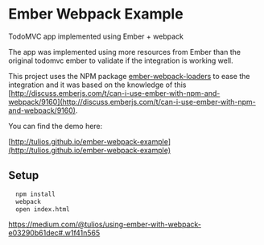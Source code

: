 # Ember Webpack Example

TodoMVC app implemented using Ember + webpack

The app was implemented using more resources from Ember than the original todomvc ember to validate if the integration is working well.

This project uses the NPM package [ember-webpack-loaders](https://github.com/tulios/ember-webpack-loaders) to ease the integration and it was based on the knowledge of this [http://discuss.emberjs.com/t/can-i-use-ember-with-npm-and-webpack/9160](http://discuss.emberjs.com/t/can-i-use-ember-with-npm-and-webpack/9160).

You can find the demo here:

[http://tulios.github.io/ember-webpack-example](http://tulios.github.io/ember-webpack-example)

## Setup

```sh
  npm install
  webpack
  open index.html
```

https://medium.com/@tulios/using-ember-with-webpack-e03290b61dec#.w1f41n565
